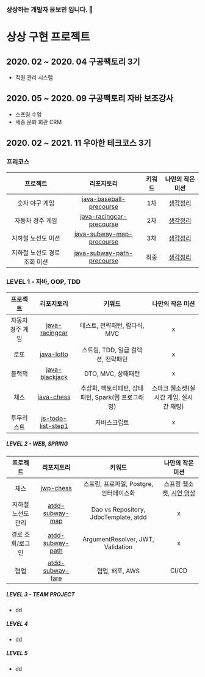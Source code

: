 ### 상상하는 개발자 윤보민 입니다. 🐥
# 상상 구현 프로젝트
## 2020. 02 ~ 2020. 04 구공팩토리 3기
- 직원 관리 시스템

## 2020. 05 ~ 2020. 09 구공팩토리 자바 보조강사
- 스프링 수업
- 세종 문화 회관 CRM

## 2020. 02 ~ 2021. 11 우아한 테크코스 3기
### 프리코스
|프로젝트 |리포지토리|키워드|나만의 작은 미션|
|:------:|:---------:|:---------:|:---------:|
|숫자 야구 게임|[java-baseball-precourse](https://github.com/qhals321/java-baseball-precourse/tree/bomin)|1차|[생각정리](https://cobalt-cuticle-030.notion.site/0822cccf3d8d49dd8864e5752c91938e)|
|자동차 경주 게임|[java-racingcar-precourse](https://github.com/qhals321/java-racingcar-precourse/tree/bomin)|2차|[생각정리](https://cobalt-cuticle-030.notion.site/b7e818c6c3d6483f80a5d291ccc91f5b)|
|지하철 노선도 미션|[java-subway-map-precourse](https://github.com/qhals321/java-subway-map-precourse/tree/bomin)|3차|[생각정리](https://cobalt-cuticle-030.notion.site/da55986ea4ae4e558c62adef7107b51c)|
|지하철 노선도 경로 조회 미션|[java-subway-path-precourse](https://github.com/qhals321/java-subway-path-precourse/tree/bomin)|최종|[생각정리](https://cobalt-cuticle-030.notion.site/8d233b92fdb7440f9fc1922a8322a132)|

### LEVEL 1 - 자바, OOP, TDD
|프로젝트 |리포지토리|키워드|나만의 작은 미션|
|:------:|:---------:|:---------:|:---------:|
|자동차 경주 게임|[java-racingcar](https://github.com/qhals321/java-racingcar/tree/qhals321)|테스트, 전략패턴, 람다식, MVC|x|
|로또|[java-lotto](https://github.com/qhals321/java-lotto/tree/qhals321)|스트림, TDD, 일급 컬렉션, 전략패턴|x|
|블랙잭|[java-blackjack](https://github.com/qhals321/java-blackjack/tree/qhals321)|DTO, MVC, 상태패턴|x|
|체스|[java-chess](https://github.com/qhals321/java-chess/tree/qhals321)|추상화, 팩토리패턴, 상태패턴, Spark(웹 프로그래밍)|스파크 웹소켓(실시간 게임, 실시간 채팅)|
|투두리스트|[js-todo-list-step1](https://github.com/qhals321/js-todo-list-step1/tree/qhals321)|자바스크립트|x|
##### LEVEL 2 - WEB, SPRING
|프로젝트 |리포지토리|키워드|나만의 작은 미션|
|:------:|:---------:|:---------:|:---------:|
|체스|[jwp-chess](https://github.com/qhals321/jwp-chess/tree/qhals321)|스프링, 프로파일, Postgre, 인터페이스화|스프링 웹소켓, [시연 영상](https://youtu.be/RO18pX8HCxE)|
|지하철 노선도 관리|[atdd-subway-map](https://github.com/qhals321/atdd-subway-map/tree/qhals321)|Dao vs Repository, JdbcTemplate, atdd|x|
|경로 조회/로그인|[atdd-subway-path](https://github.com/qhals321/atdd-subway-path/tree/qhals321)|ArgumentResolver, JWT, Validation|x|
|협업|[atdd-subway-fare](https://github.com/qhals321/atdd-subway-fare/tree/qhals321)|협업, 배포, AWS|CI/CD|

##### LEVEL 3 - TEAM PROJECT
- dd
##### LEVEL 4
- dd
##### LEVEL 5
- dd

